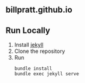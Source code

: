 ## billpratt.github.io

## Run Locally
1. Install [jekyll](http://jekyllrb.com/)
2. Clone the repository
3. Run 
    ```
    bundle install
    bundle exec jekyll serve
    ```
